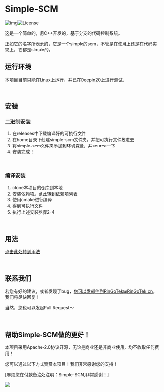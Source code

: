 # Simple-SCM
![img](https://camo.githubusercontent.com/90b32bfb219b2d448c41943f6cf87179badb3ce5f7bb1b4f1d1c688f1760e776/68747470733a2f2f696d672e736869656c64732e696f2f62616467652f636f64652532307374796c652d7374616e646172642d677265656e2e7376673f7374796c653d666c61742d737175617265)![License](https://camo.githubusercontent.com/fd15b0e31504228d27fee0e7a9d3d4529d03a4b6a5d3ce8df340542c1ce872bf/68747470733a2f2f696d672e736869656c64732e696f2f62616467652f4c6963656e73652d417061636865253230322e302d677265656e2e737667)

这是一个简单的，用C++开发的，基于分支的代码控制系统。

正如它的名字所表示的，它是一个simple的scm，不管是在使用上还是在代码实现上，它都是simple的。

## 运行环境

本项目目前只能在Linux上运行，并已在Deepin20上进行测试。

&nbsp;

## 安装

### 二进制安装

1. 在releases中下载编译好的可执行文件
2. 在home目录下创建simple-scm文件夹，并把可执行文件放进去
3. 将simple-scm文件夹添加到环境变量，并source一下
4. 安装完成！

&nbsp;

### 编译安装

1. clone本项目的仓库到本地
2. 安装依赖项。[点此转到依赖项列表](docs/requirements.md)
3. 使用cmake进行编译
4. 得到可执行文件
5. 执行上述安装步骤2-4

&nbsp;

## 用法

[点击此处转到用法](docs/usage.md)

&nbsp;&nbsp;

## 联系我们

若您有好的建议，或者发现了bug，您可以发邮件到RinGoTek@RinGoTek.cn，我们将尽快回复！

当然，您也可以发起Pull Request～

&nbsp;

## 帮助Simple-SCM做的更好！

本项目采用Apache-2.0协议开源，无论是商业还是非商业使用，均不收取任何费用！

您可以通过以下方式赞赏本项目！我们非常感谢您的支持！

[麻烦您在付款备注处注明：Simple-SCM,非常感谢！]

![](https://camo.githubusercontent.com/2cb2ed8d79b51096c64f7bc85c78460614016f4698aa786a0a46eb9adddcb46c/68747470733a2f2f6c6a2d7069632d6265642d313235313936373232352e636f732e61702d6775616e677a686f752e6d7971636c6f75642e636f6d2f32303231303632333137323935342e6a7067)
